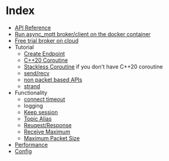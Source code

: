 # Index
- [API Reference](https://redboltz.github.io/async_mqtt/)
- [Run async_mqtt broker/client on the docker container](container.md)
- [Free trial broker on cloud](trial.md)
- Tutorial
  - [Create Endpoint](tutorial/create_endpoint.md)
  - [C++20 Coroutine](tutorial/cpp20_coro.md)
  - [Stackless Coroutine](tutorial/sl_coro.md) if you don't have C++20 coroutine
  - [send/recv](tutorial/send_recv.md)
  - [non packet based APIs](tutorial/non_packet_based.md)
  - [strand](tutorial/strand.md)
- Functionality
  - [connect timeout](functionality/connect_timeout.md)
  - logging
  - [Keep session](functionality/keep_session.md)
  - [Topic Alias](functionality/topic_alias.md)
  - [Reuqest/Response](functionality/request_response.md)
  - [Receive Maximum](functionality/receive_maximum.md)
  - [Maximum Packet Size](functionality/maximum_packet_size.md)
- [Performance](performance.md)
- [Config](config.md)
